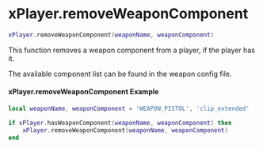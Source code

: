 # xPlayer.removeWeaponComponent

```lua
xPlayer.removeWeaponComponent(weaponName, weaponComponent)
```

This function removes a weapon component from a player, if the player has it.

The available component list can be found in the weapon config file.

#### xPlayer.removeWeaponComponent Example

```lua
local weaponName, weaponComponent = 'WEAPON_PISTOL', 'clip_extended'

if xPlayer.hasWeaponComponent(weaponName, weaponComponent) then
	xPlayer.removeWeaponComponent(weaponName, weaponComponent)
end
```